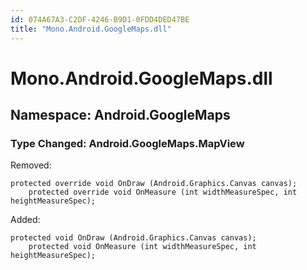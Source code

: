 ```yaml
---
id: 074A67A3-C2DF-4246-B9D1-0FDD4DED47BE
title: "Mono.Android.GoogleMaps.dll"
---
```


<a name="Mono.Android.GoogleMaps.dll" class="injected"></a>


# Mono.Android.GoogleMaps.dll

 <a name="Namespace:_Android.GoogleMaps" class="injected"></a>


<h2 id='Android.GoogleMaps'>Namespace: Android.GoogleMaps</h2>

 <a name="Type_Changed:_Android.GoogleMaps.MapView" class="injected"></a>


<h3 id='Android.GoogleMaps.MapView'>Type Changed: Android.GoogleMaps.MapView</h3>

Removed:

```
protected override void OnDraw (Android.Graphics.Canvas canvas);
 	protected override void OnMeasure (int widthMeasureSpec, int heightMeasureSpec);
```

Added:

```
protected void OnDraw (Android.Graphics.Canvas canvas);
 	protected void OnMeasure (int widthMeasureSpec, int heightMeasureSpec);
```
